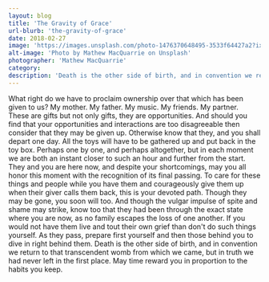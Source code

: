 ```yaml
---
layout: blog
title: 'The Gravity of Grace'
url-blurb: 'the-gravity-of-grace'
date: 2018-02-27
image: 'https://images.unsplash.com/photo-1476370648495-3533f64427a2?ixlib=rb-0.3.5&s=04b7e5ef56be9c371cb21001068c912c&auto=format&fit=crop&w=2850&q=80'
alt-image: 'Photo by Mathew MacQuarrie on Unsplash'
photographer: 'Mathew MacQuarrie'
category:
description: 'Death is the other side of birth, and in convention we return to that transcendent womb from which we came, but in truth we had never left in the first place. Remain gracious for your blessings.'
---
```

What right do we have to proclaim ownership over that which has been given to us? My mother. My father. My music. My friends. My partner. These are gifts but not only gifts, they are opportunities. And should you find that your opportunities and interactions are too disagreeable then consider that they may be given up. Otherwise know that they, and you shall depart one day. All the toys will have to be gathered up and put back in the toy box. Perhaps one by one, and perhaps altogether, but in each moment we are both an instant closer to such an hour and further from the start. They and you are here now, and despite your shortcomings, may you all honor this moment with the recognition of its final passing. To care for these things and people while you have them and courageously give them up when their giver calls them back, this is your devoted path. 
Though they may be gone, you soon will too. And though the vulgar impulse of spite and shame may strike, know too that they had been through the exact state where you are now, as no family escapes the loss of one another. If you would not have them live and tout their own grief than don't do such things yourself. As they pass, prepare first yourself and then those behind you to dive in right behind them. Death is the other side of birth, and in convention we return to that transcendent womb from which we came, but in truth we had never left in the first place. May time reward you in proportion to the habits you keep. 